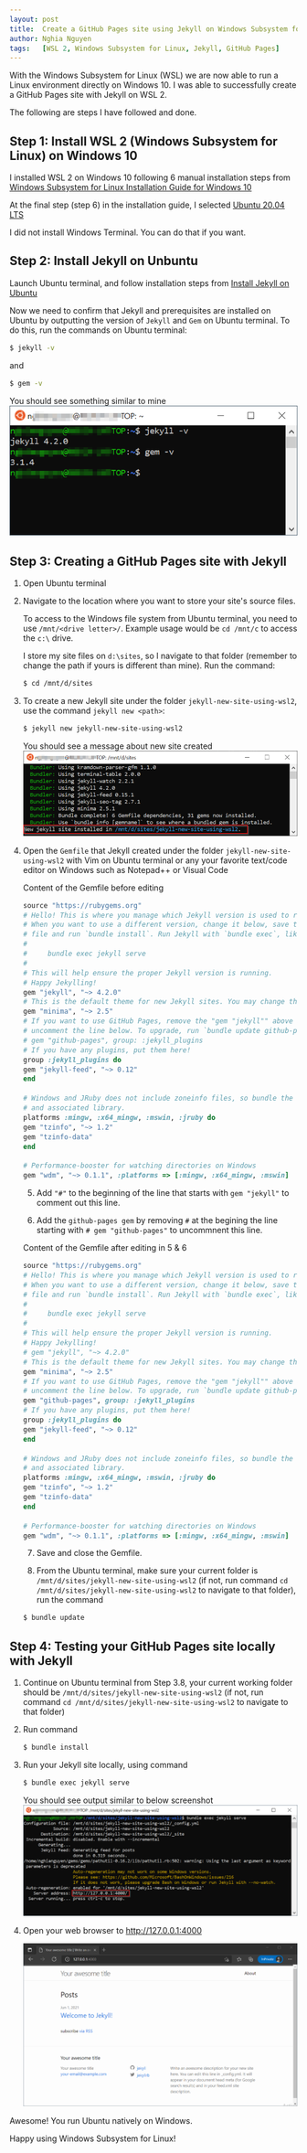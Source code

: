 ```yaml
---
layout: post
title:  Create a GitHub Pages site using Jekyll on Windows Subsystem for Linux (WSL 2)
author: Nghia Nguyen
tags:   [WSL 2, Windows Subsystem for Linux, Jekyll, GitHub Pages]
---
```

With the Windows Subsystem for Linux (WSL) we are now able to run a Linux environment directly on Windows 10. I was able to successfully create a GitHub Pages site with Jekyll on WSL 2.

The following are steps I have followed and done.

## Step 1: Install WSL 2 (Windows Subsystem for Linux) on Windows 10
I installed WSL 2 on Windows 10 following 6 manual installation steps from [Windows Subsystem for Linux Installation Guide for Windows 10](https://docs.microsoft.com/en-us/windows/wsl/install-win10#manual-installation-steps)

At the final step (step 6) in the installation guide, I selected [Ubuntu 20.04 LTS](https://www.microsoft.com/store/apps/9n6svws3rx71)

I did not install Windows Terminal. You can do that if you want.

## Step 2: Install Jekyll on Unbuntu
Launch Ubuntu terminal, and follow installation steps from [Install Jekyll on Ubuntu](https://jekyllrb.com/docs/installation/ubuntu)

Now we need to confirm that Jekyll and prerequisites are installed on Ubuntu by outputting the version of `Jekyll` and `Gem` on Ubuntu terminal. To do this, run the commands on Ubuntu terminal:

```bash
$ jekyll -v
```
and 

```bash
$ gem -v
```

You should see something similar to mine
![](/asset/images/2021-06-01/check-jekyll-and-gem.png)

## Step 3: Creating a GitHub Pages site with Jekyll

1. Open Ubuntu terminal

2. Navigate to the location where you want to store your site's source files.

    To access to the Windows file system from Ubuntu terminal, you need to use `/mnt/<drive letter>/`. Example usage would be `cd /mnt/c` to access the `c:\` drive. 
    
    I store my site files on `d:\sites`, so I navigate to that folder (remember to change the path if yours is different than mine). Run the command:

    ```bash
    $ cd /mnt/d/sites
    ```
3. To create a new Jekyll site under the folder `jekyll-new-site-using-wsl2`, use the command `jekyll new <path>`:

    ```bash
    $ jekyll new jekyll-new-site-using-wsl2
    ```

    You should see a message about new site created
    ![](/asset/images/2021-06-01/new-jekyll-site-created.png)

4. Open the `Gemfile` that Jekyll created under the folder `jekyll-new-site-using-wsl2` with Vim on Ubuntu terminal or any your favorite text/code editor on Windows such as Notepad++ or Visual Code

    Content of the Gemfile before editing

    ```ruby
    source "https://rubygems.org"
    # Hello! This is where you manage which Jekyll version is used to run.
    # When you want to use a different version, change it below, save the
    # file and run `bundle install`. Run Jekyll with `bundle exec`, like so:
    #
    #     bundle exec jekyll serve
    #
    # This will help ensure the proper Jekyll version is running.
    # Happy Jekylling!
    gem "jekyll", "~> 4.2.0"
    # This is the default theme for new Jekyll sites. You may change this to anything you like.
    gem "minima", "~> 2.5"
    # If you want to use GitHub Pages, remove the "gem "jekyll"" above and
    # uncomment the line below. To upgrade, run `bundle update github-pages`.
    # gem "github-pages", group: :jekyll_plugins
    # If you have any plugins, put them here!
    group :jekyll_plugins do
    gem "jekyll-feed", "~> 0.12"
    end

    # Windows and JRuby does not include zoneinfo files, so bundle the tzinfo-data gem
    # and associated library.
    platforms :mingw, :x64_mingw, :mswin, :jruby do
    gem "tzinfo", "~> 1.2"
    gem "tzinfo-data"
    end

    # Performance-booster for watching directories on Windows
    gem "wdm", "~> 0.1.1", :platforms => [:mingw, :x64_mingw, :mswin]
    ```

    5. Add `"#"` to the beginning of the line that starts with `gem "jekyll"` to comment out this line.

    6. Add the `github-pages gem` by removing `#` at the begining the line starting with `# gem "github-pages"` to uncommnent this line.

    Content of the Gemfile after editing in 5 & 6
    ```ruby
    source "https://rubygems.org"
    # Hello! This is where you manage which Jekyll version is used to run.
    # When you want to use a different version, change it below, save the
    # file and run `bundle install`. Run Jekyll with `bundle exec`, like so:
    #
    #     bundle exec jekyll serve
    #
    # This will help ensure the proper Jekyll version is running.
    # Happy Jekylling!
    # gem "jekyll", "~> 4.2.0"
    # This is the default theme for new Jekyll sites. You may change this to anything you like.
    gem "minima", "~> 2.5"
    # If you want to use GitHub Pages, remove the "gem "jekyll"" above and
    # uncomment the line below. To upgrade, run `bundle update github-pages`.
    gem "github-pages", group: :jekyll_plugins
    # If you have any plugins, put them here!
    group :jekyll_plugins do
    gem "jekyll-feed", "~> 0.12"
    end

    # Windows and JRuby does not include zoneinfo files, so bundle the tzinfo-data gem
    # and associated library.
    platforms :mingw, :x64_mingw, :mswin, :jruby do
    gem "tzinfo", "~> 1.2"
    gem "tzinfo-data"
    end

    # Performance-booster for watching directories on Windows
    gem "wdm", "~> 0.1.1", :platforms => [:mingw, :x64_mingw, :mswin]
    ```

    7. Save and close the Gemfile.

    8. From the Ubuntu terminal, make sure your current folder is `/mnt/d/sites/jekyll-new-site-using-wsl2` (if not, run command `cd /mnt/d/sites/jekyll-new-site-using-wsl2` to navigate to that folder), run the command

    ```bash
    $ bundle update
    ```

## Step 4: Testing your GitHub Pages site locally with Jekyll

1. Continue on Ubuntu terminal from Step 3.8, your current working folder should be `/mnt/d/sites/jekyll-new-site-using-wsl2` (if not, run command `cd /mnt/d/sites/jekyll-new-site-using-wsl2` to navigate to that folder)

2. Run command

    ```bash
    $ bundle install
    ```

3. Run your Jekyll site locally, using command

    ```bash
    $ bundle exec jekyll serve
    ```

    You should see output similar to below screenshot
    ![](/asset/images/2021-06-01/jekyll-local-site-started.png)

4. Open your web browser to http://127.0.0.1:4000

    ![](/asset/images/2021-06-01/browse-local-site.png)


Awesome! You run Ubuntu natively on Windows.

Happy using Windows Subsystem for Linux!